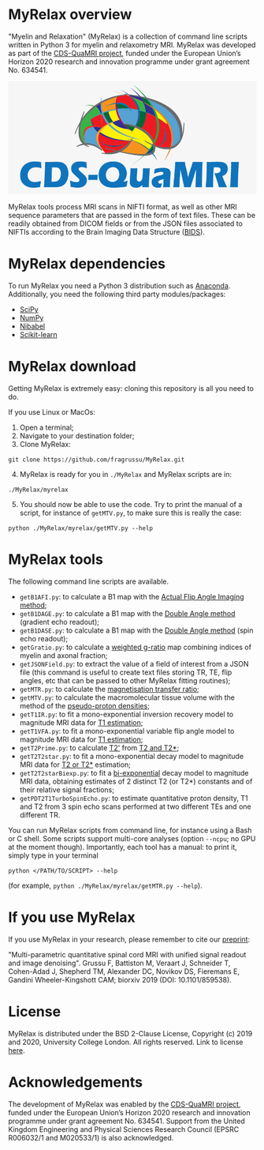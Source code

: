 # MyRelax overview
"Myelin and Relaxation" (MyRelax) is a collection of command line scripts written in Python 3 for myelin and relaxometry MRI. MyRelax was developed as part of the [CDS-QuaMRI project](http://cds-quamri.eu), funded under the European Union’s Horizon 2020 research and innovation programme under grant agreement No. 634541.

![CDSQuaMRI](https://github.com/fragrussu/MyRelax/blob/master/cdsquamri_logo.png)

MyRelax tools process MRI scans in NIFTI format, as well as other MRI sequence parameters that are passed in the form of text files. These can be readily obtained from DICOM fields or from the JSON files associated to NIFTIs according to the Brain Imaging Data Structure ([BIDS](http://bids.neuroimaging.io)).

# MyRelax dependencies
To run MyRelax you need a Python 3 distribution such as [Anaconda](http://www.anaconda.com/distribution). Additionally, you need the following third party modules/packages:
* [SciPy](http://www.scipy.org)
* [NumPy](https://numpy.org)
* [Nibabel](http://nipy.org/nibabel)
* [Scikit-learn](http://scikit-learn.org/stable)


# MyRelax download
Getting MyRelax is extremely easy: cloning this repository is all you need to do.


If you use Linux or MacOs:

1. Open a terminal;
2. Navigate to your destination folder;
3. Clone MyRelax:
```
git clone https://github.com/fragrussu/MyRelax.git 
```
4. MyRelax is ready for you in `./MyRelax` and MyRelax scripts are in: 
```
./MyRelax/myrelax
```
5. You should now be able to use the code. Try to print the manual of a script, for instance of `getMTV.py`, to make sure this is really the case:
```
python ./MyRelax/myrelax/getMTV.py --help
```

# MyRelax tools
The following command line scripts are available.
* `getB1AFI.py`: to calculate a B1 map with the [Actual Flip Angle Imaging method](http://doi.org/10.1002/mrm.21120);
* `getB1DAGE.py`: to calculate a B1 map with the [Double Angle method](https://doi.org/10.1006/jmra.1993.1133) (gradient echo readout);
* `getB1DASE.py`: to calculate a B1 map with the [Double Angle method](https://doi.org/10.1006/jmra.1993.1133) (spin echo readout);
* `getGratio.py`: to calculate a [weighted g-ratio](http://doi.org/10.1016/j.neuroimage.2015.05.023) map combining indices of myelin and axonal fraction;
* `getJSONField.py`: to extract the value of a field of interest from a JSON file (this command is useful to create text files storing TR, TE, flip angles, etc that can be passed to other MyRelax fitting routines);
* `getMTR.py`: to calculate the [magnetisation transfer ratio](http://doi.org/10.1002/ana.20202);
* `getMTV.py`: to calculate the macromolecular tissue volume with the method of the [pseudo-proton densities](http://doi.org/10.1016/j.neuroimage.2012.06.076);
* `getT1IR.py`: to fit a mono-exponential inversion recovery model to magnitude MRI data for [T1 estimation](http://doi.org/10.1002/mrm.25135);
* `getT1VFA.py`: to fit a mono-exponential variable flip angle model to magnitude MRI data for [T1 estimation](http://doi.org/10.1002/mrm.25135);
* `getT2Prime.py`: to calculate [T2'](http://doi.org/10.1148/radiol.2483071602) from [T2 and T2*](http://doi.org/10.1097/RMR.0b013e31821e56d8);
* `getT2T2star.py`: to fit a mono-exponential decay model to magnitude MRI data for [T2 or T2*](http://doi.org/10.1097/RMR.0b013e31821e56d8) estimation;
* `getT2T2starBiexp.py`: to fit a [bi-exponential](http://doi.org/10.1002/mrm.1910350212) decay model to magnitude MRI data, obtaining estimates of 2 distinct T2 (or T2*) constants and of their relative signal fractions;
* `getPDT2T1TurboSpinEcho.py`: to estimate quantitative proton density, T1 and T2 from 3 spin echo scans performed at two different TEs and one different TR.

You can run MyRelax scripts from command line, for instance using a Bash or C shell. Some scripts support multi-core analyses (option `--ncpu`; no GPU at the moment though). Importantly, each tool has a manual: to print it, simply type in your terminal
```
python </PATH/TO/SCRIPT> --help
```
(for example, `python ./MyRelax/myrelax/getMTR.py --help`).

# If you use MyRelax
If you use MyRelax in your research, please remember to cite our [preprint](http://doi.org/10.1101/859538):


"Multi-parametric quantitative spinal cord MRI with unified signal readout and image denoising". Grussu F, Battiston M, Veraart J, Schneider T, Cohen-Adad J, Shepherd TM, Alexander DC, Novikov DS, Fieremans E, Gandini Wheeler-Kingshott CAM; biorxiv 2019 (DOI: 10.1101/859538).

# License
MyRelax is distributed under the BSD 2-Clause License, Copyright (c) 2019 and 2020, University College London. All rights reserved.
Link to license [here](http://github.com/fragrussu/MyRelax/blob/master/LICENSE).

# Acknowledgements
The development of MyRelax was enabled by the [CDS-QuaMRI project](http://cds-quamri.eu), funded under the European Union’s Horizon 2020 research and innovation programme under grant agreement No. 634541. Support from the United Kingdom Engineering and Physical Sciences Research Council (EPSRC R006032/1 and M020533/1) is also acknowledged.
